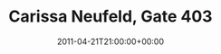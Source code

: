 ---
templateKey: event
guid: 0895d384-6eab-11ea-99c5-002590d1d1b0
date: 2011-04-21T21:00:00+00:00
eventTime: '9pm'
title: Carissa Neufeld, Gate 403
artist: Carissa Neufeld
city: Toronto
venue: Gate 403
group: Tim Shia
guests: Kurt Nielsen
---